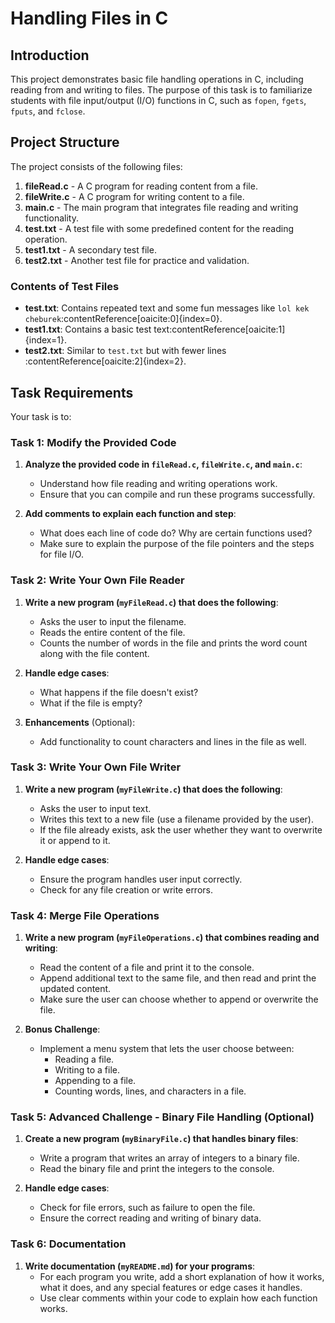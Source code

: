 # Handling Files in C

## Introduction
This project demonstrates basic file handling operations in C, including reading from and writing to files. The purpose of this task is to familiarize students with file input/output (I/O) functions in C, such as `fopen`, `fgets`, `fputs`, and `fclose`.

## Project Structure
The project consists of the following files:

1. **fileRead.c** - A C program for reading content from a file.
2. **fileWrite.c** - A C program for writing content to a file.
3. **main.c** - The main program that integrates file reading and writing functionality.
4. **test.txt** - A test file with some predefined content for the reading operation.
5. **test1.txt** - A secondary test file.
6. **test2.txt** - Another test file for practice and validation.

### Contents of Test Files
- **test.txt**: Contains repeated text and some fun messages like `lol kek cheburek`&#8203;:contentReference[oaicite:0]{index=0}.
- **test1.txt**: Contains a basic test text&#8203;:contentReference[oaicite:1]{index=1}.
- **test2.txt**: Similar to `test.txt` but with fewer lines&#8203;:contentReference[oaicite:2]{index=2}.

## Task Requirements

Your task is to:

### Task 1: Modify the Provided Code
1. **Analyze the provided code in `fileRead.c`, `fileWrite.c`, and `main.c`**:
   - Understand how file reading and writing operations work.
   - Ensure that you can compile and run these programs successfully.

2. **Add comments to explain each function and step**:
   - What does each line of code do? Why are certain functions used?
   - Make sure to explain the purpose of the file pointers and the steps for file I/O.

### Task 2: Write Your Own File Reader
1. **Write a new program (`myFileRead.c`) that does the following**:
   - Asks the user to input the filename.
   - Reads the entire content of the file.
   - Counts the number of words in the file and prints the word count along with the file content.

2. **Handle edge cases**:
   - What happens if the file doesn't exist?
   - What if the file is empty?
   
3. **Enhancements** (Optional):
   - Add functionality to count characters and lines in the file as well.

### Task 3: Write Your Own File Writer
1. **Write a new program (`myFileWrite.c`) that does the following**:
   - Asks the user to input text.
   - Writes this text to a new file (use a filename provided by the user).
   - If the file already exists, ask the user whether they want to overwrite it or append to it.

2. **Handle edge cases**:
   - Ensure the program handles user input correctly.
   - Check for any file creation or write errors.

### Task 4: Merge File Operations
1. **Write a new program (`myFileOperations.c`) that combines reading and writing**:
   - Read the content of a file and print it to the console.
   - Append additional text to the same file, and then read and print the updated content.
   - Make sure the user can choose whether to append or overwrite the file.

2. **Bonus Challenge**:
   - Implement a menu system that lets the user choose between:
     - Reading a file.
     - Writing to a file.
     - Appending to a file.
     - Counting words, lines, and characters in a file.

### Task 5: Advanced Challenge - Binary File Handling (Optional)
1. **Create a new program (`myBinaryFile.c`) that handles binary files**:
   - Write a program that writes an array of integers to a binary file.
   - Read the binary file and print the integers to the console.

2. **Handle edge cases**:
   - Check for file errors, such as failure to open the file.
   - Ensure the correct reading and writing of binary data.

### Task 6: Documentation
1. **Write documentation (`myREADME.md`) for your programs**:
   - For each program you write, add a short explanation of how it works, what it does, and any special features or edge cases it handles.
   - Use clear comments within your code to explain how each function works.


